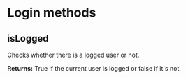 # Login methods

## isLogged

Checks whether there is a logged user or not.

**Returns:** True if the current user is logged or false if it's not.


